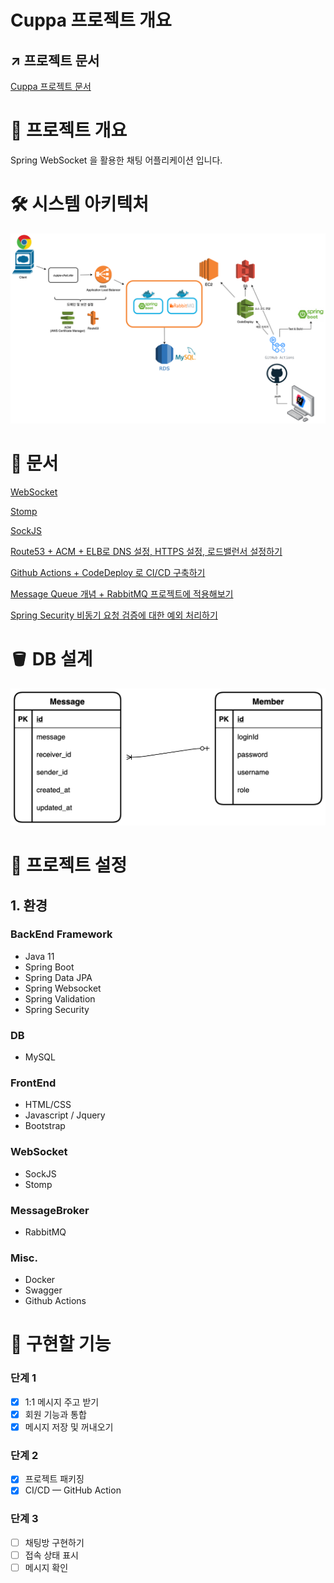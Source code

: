# Cuppa 프로젝트 개요

## ↗️ 프로젝트 문서

[Cuppa 프로젝트 문서](https://www.notion.so/d9ddaba5c10a4616863d5bc34ad2332d)

# 💫 프로젝트 개요

Spring WebSocket 을 활용한 채팅 어플리케이션 입니다.

# 🛠️ 시스템 아키텍처

![cuppa-cicd2.png](https://github.com/GoodDonkey/Cuppa/blob/b316a97d36be1dc8e90c2ea3fa6f20901c79c19b/etc/cuppa-cicd2.png)

# 🧙 문서

[WebSocket](https://www.notion.so/WebSocket-8d97faedd282461697fa3e066e477a86)

[Stomp](https://www.notion.so/Stomp-9549a8b166e1467791ee5f1d1fa1d534)

[SockJS](https://www.notion.so/SockJS-d2b76184c3ab456f92be6ca5d41c4deb)

[Route53 + ACM + ELB로 DNS 설정, HTTPS 설정, 로드밸런서 설정하기](https://www.notion.so/Route53-ACM-ELB-DNS-HTTPS-f4ee5d273d3a4360b975a7a358592cc2)

[Github Actions + CodeDeploy 로 CI/CD 구축하기](https://www.notion.so/Github-Actions-CodeDeploy-CI-CD-571337fe0ca94912a1ecc6d51822195f)

[Message Queue 개념 + RabbitMQ 프로젝트에 적용해보기](https://www.notion.so/Message-Queue-RabbitMQ-34841b5d26fd4dfaaf71175f91cb37bd)

[Spring Security 비동기 요청 검증에 대한 예외 처리하기](https://www.notion.so/Spring-Security-a971ba8dbeb54fdf89370b59b6114c39)

# 🪣 DB 설계

![cuppa-ERD.png](https://github.com/GoodDonkey/Cuppa/blob/b316a97d36be1dc8e90c2ea3fa6f20901c79c19b/etc/cuppa-ERD.png)

# 🙉 프로젝트 설정

## 1. 환경

### BackEnd Framework

- Java 11
- Spring Boot
- Spring Data JPA
- Spring Websocket
- Spring Validation
- Spring Security

### DB

- MySQL

### FrontEnd

- HTML/CSS
- Javascript / Jquery
- Bootstrap

### WebSocket

- SockJS
- Stomp

### MessageBroker

- RabbitMQ

### Misc.

- Docker
- Swagger
- Github Actions

# 🤠 구현할 기능

### 단계 1

- [x]  1:1 메시지 주고 받기
- [x]  회원 기능과 통합
- [x]  메시지 저장 및 꺼내오기

### 단계 2

- [x]  프로젝트 패키징
- [x]  CI/CD — GitHub Action

### 단계 3

- [ ]  채팅방 구현하기
- [ ]  접속 상태 표시
- [ ]  메시지 확인